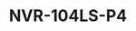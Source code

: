 ---
title: "NVR-104LS-P4"
description: "4CH 1-SATA Ultra 265/H.265/H.264 NVR"
image: "/images/nvr/NVR (1).png"
images:
  - url: "/images/nvr/NVR (1).png"
    caption: "Front view"
features:
  - Support Ultra 265/H.265/H.264 video formats
  - 4-channel input
  - Plug & Play with 4 independent PoE network interfaces
  - Third-party IP cameras supported with ONVIF conformance:- Profile S, Profile G, Profile T
  - Support 1-ch HDMI, 1-ch VGA
  - HDMI and VGA simultaneous output
  - Up to 5MP resolution recording
  - 1 SATA HDD, up to 6TB
  - Support cloud upgrad
specifications: 
  IP Video Input: 4-ch
  Incoming Bandwidth: 40Mbps
  Outgoing Bandwidth: 40Mbps
  Remote Users: "128"
  Protocols: P2P, NTP, DHCP, PPPoE
  HDMI:
   1920x1080p/60Hz, 1920x1080p/50Hz, 1600x1200/60Hz, 1280x1024/60Hz, 1280x720/60Hz, 1024x768/60Hz
  VGA:
    1920x1080p/60Hz, 1920x1080p/50Hz, 1600x1200/60Hz, 1280x1024/60Hz, 1280x720/60Hz, 1024x768/60Hz
  Audio Output: 1 RCA
  Recording Resolution: 5MP/4MP/3MP/1080p/960p/720p/D1/2CIF/CIF
  Synchronous Playback: 4-ch
  Decoding format: Ultra 265/H.265/H.264
  Liveview/Playback: 5MP/4MP/3MP/1080p/960p/720p/D1/2CIF/CIF
  Capability: 1 x5MP@30, 2 x4MP@25, 2 x3MP@30,4 x 1080p@25
  SATA: 1 SATA interface
  Capacity: up to 6TB for each disk
  Network Interface: 1 RJ45 10M/100M self-adaptive Ethernet Interface
  USB Interface: Rear panel:- 2 x USB2.0
  Interface: 4 independent 100 Mbps PoE network interfaces
  Max Power: Max 30W for single port
  Max Total Power: Max 54W in total (13.5W for each)
  Supported Standard: IEEE 802.3at, IEEE 802.3af
  Power Supply: 48V DC
  Power Consumption: ≤10 W (without HDD)
  Working Environment: -10°C ~ + 55°C (+14°F ~ +131°F), Humidity ≤ 90% RH (non-condensing)
  Dimensions: 205mm × 205mm × 46mm (8.1" × 8.1" × 1.8")
  Weight: 0.64kg (1.41lb) (without HDD)
---